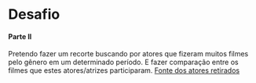 # Desafio 
#### Parte II

Pretendo fazer um recorte buscando por atores que fizeram muitos filmes pelo gênero em um determinado período. E fazer comparação entre os filmes que estes atores/atrizes participaram.
[Fonte dos atores retirados](https://cinepop.com.br/os-10-maiores-astros-de-acao-105537/)
